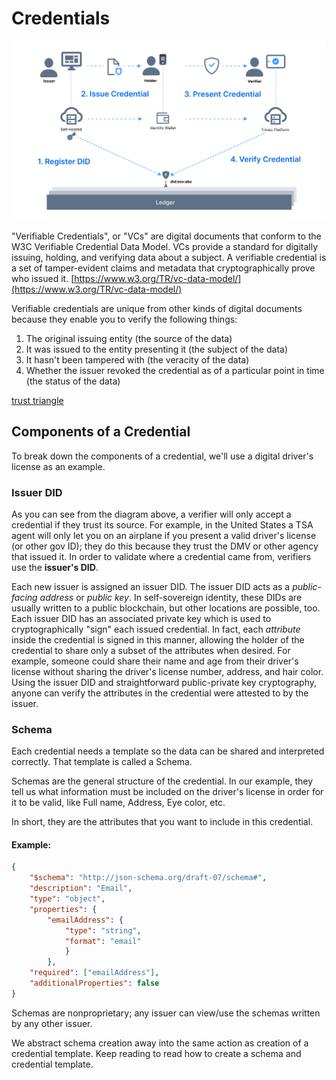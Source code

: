 # Credentials
![Trust Triangle](/_static/images/trust-triangle.png)

"Verifiable Credentials", or "VCs" are digital documents that conform to the W3C Verifiable Credential Data Model. VCs provide a standard for digitally issuing, holding, and verifying data about a subject. A verifiable credential is a set of tamper-evident claims and metadata that cryptographically prove who issued it.  [https://www.w3.org/TR/vc-data-model/](https://www.w3.org/TR/vc-data-model/)

Verifiable credentials are unique from other kinds of digital documents because they enable you to verify the following things: 

1. The original issuing entity (the source of the data) 
2. It was issued to the entity presenting it (the subject of the data) 
3. It hasn't been tampered with (the veracity of the data)
4. Whether the issuer revoked the credential as of a particular point in time (the status of the data)

[trust triangle](https://files.readme.io/d06a672-basicSSImodel2.png)
## Components of a Credential

To break down the components of a credential, we'll use a digital driver's license as an example.

### **Issuer DID**

As you can see from the diagram above, a verifier will only accept a credential if they trust its source. For example, in the United States a TSA agent will only let you on an airplane if you present a valid driver's license (or other gov ID); they do this because they trust the DMV or other agency that issued it. In order to validate where a credential came from, verifiers use the **issuer's DID**.

Each new issuer is assigned an issuer DID. The issuer DID acts as a *public-facing address* or *public key*. In self-sovereign identity, these DIDs are usually written to a public blockchain, but other locations are possible, too. Each issuer DID has an associated private key which is used to cryptographically "sign" each issued credential. In fact, each *attribute* inside the credential is signed in this manner, allowing the holder of the credential to share only a subset of the attributes when desired. For example, someone could share their name and age from their driver's license without sharing the driver's license number, address, and hair color. Using the issuer DID and straightforward public-private key cryptography, anyone can verify the attributes in the credential were attested to by the issuer. 

### **Schema**

Each credential needs a template so the data can be shared and interpreted correctly. That template is called a Schema.

Schemas are the general structure of the credential. In our example, they tell us what information must be included on the driver's license in order for it to be valid, like Full name, Address, Eye color, etc. 

In short, they are the attributes that you want to include in this credential.

#### Example:
```json
{
    "$schema": "http://json-schema.org/draft-07/schema#",
    "description": "Email",
    "type": "object",
    "properties": {
        "emailAddress": {
            "type": "string",
            "format": "email"
            }
        },
    "required": ["emailAddress"],
    "additionalProperties": false
}
```

Schemas are nonproprietary; any issuer can view/use the schemas written by any other issuer.

We abstract schema creation away into the same action as creation of a credential template. Keep reading to read how to create a schema and credential template. 